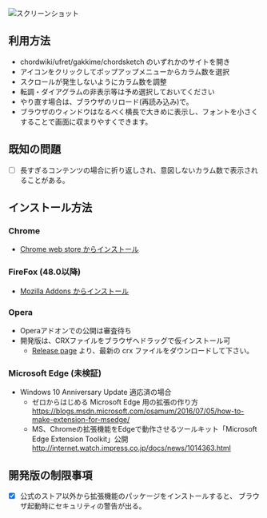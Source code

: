 
![スクリーンショット](https://dl.dropboxusercontent.com/s/yhn33oa42r7i7lf/chord-columnizer-ss.png)

## 利用方法

- chordwiki/ufret/gakkime/chordsketch のいずれかのサイトを開き
- アイコンをクリックしてポップアップメニューからカラム数を選択
- スクロールが発生しないようにカラム数を調整
- 転調・ダイアグラムの非表示等は予め選択しておいてください
- やり直す場合は、ブラウザのリロード(再読み込み)で。
- ブラウザのウィンドウはなるべく横長で大きめに表示し、フォントを小さくすることで画面に収まりやすくできます。

## 既知の問題

- [ ] 長すぎるコンテンツの場合に折り返しされ、意図しないカラム数で表示されることがある。


## インストール方法

### Chrome

- [Chrome web store からインストール](https://chrome.google.com/webstore/detail/chord-columnizer/cmgnagededcekpgiioobgcjckdcglkbg)

### FireFox (48.0以降)

- [Mozilla Addons からインストール](https://addons.mozilla.org/ja/firefox/addon/chord-columnizer/)

### Opera

- Operaアドオンでの公開は審査待ち
- 開発版は、CRXファイルをブラウザへドラッグで仮インストール可
    - [Release page](https://github.com/miklpudding/chrome-chord-columnizer/releases) より、最新の crx ファイルをダウンロードして下さい。

### Microsoft Edge (未検証)

- Windows 10 Anniversary Update 適応済の場合
  - ゼロからはじめる Microsoft Edge 用の拡張の作り方
    https://blogs.msdn.microsoft.com/osamum/2016/07/05/how-to-make-extension-for-msedge/
  - MS、Chromeの拡張機能をEdgeで動作させるツールキット「Microsoft Edge Extension Toolkit」公開
    http://internet.watch.impress.co.jp/docs/news/1014363.html


## 開発版の制限事項

- [x] 公式のストア以外から拡張機能のパッケージをインストールすると、
      ブラウザ起動時にセキュリティの警告が出る。
